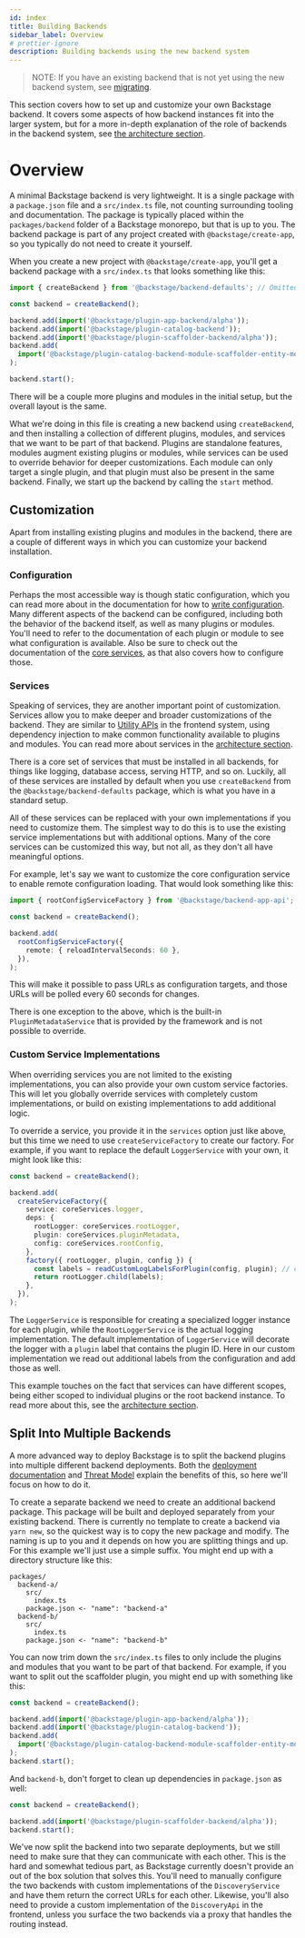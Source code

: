 ```yaml
---
id: index
title: Building Backends
sidebar_label: Overview
# prettier-ignore
description: Building backends using the new backend system
---
```


> NOTE: If you have an existing backend that is not yet using the new backend
> system, see [migrating](./08-migrating.md).

This section covers how to set up and customize your own Backstage backend. It covers some aspects of how backend instances fit into the larger system, but for a more in-depth explanation of the role of backends in the backend system, see [the architecture section](../architecture/02-backends.md).

# Overview

A minimal Backstage backend is very lightweight. It is a single package with a `package.json` file and a `src/index.ts` file, not counting surrounding tooling and documentation. The package is typically placed within the `packages/backend` folder of a Backstage monorepo, but that is up to you. The backend package is part of any project created with `@backstage/create-app`, so you typically do not need to create it yourself.

When you create a new project with `@backstage/create-app`, you'll get a backend package with a `src/index.ts` that looks something like this:

```ts
import { createBackend } from '@backstage/backend-defaults'; // Omitted in the examples below

const backend = createBackend();

backend.add(import('@backstage/plugin-app-backend/alpha'));
backend.add(import('@backstage/plugin-catalog-backend'));
backend.add(import('@backstage/plugin-scaffolder-backend/alpha'));
backend.add(
  import('@backstage/plugin-catalog-backend-module-scaffolder-entity-model'),
);

backend.start();
```

There will be a couple more plugins and modules in the initial setup, but the overall layout is the same.

What we're doing in this file is creating a new backend using `createBackend`, and then installing a collection of different plugins, modules, and services that we want to be part of that backend. Plugins are standalone features, modules augment existing plugins or modules, while services can be used to override behavior for deeper customizations. Each module can only target a single plugin, and that plugin must also be present in the same backend. Finally, we start up the backend by calling the `start` method.

## Customization

Apart from installing existing plugins and modules in the backend, there are a couple of different ways in which you can customize your backend installation.

### Configuration

Perhaps the most accessible way is though static configuration, which you can read more about in the documentation for how to [write configuration](../../conf/writing.md). Many different aspects of the backend can be configured, including both the behavior of the backend itself, as well as many plugins or modules. You'll need to refer to the documentation of each plugin or module to see what configuration is available. Also be sure to check out the documentation of the [core services](../core-services/01-index.md), as that also covers how to configure those.

### Services

Speaking of services, they are another important point of customization. Services allow you to make deeper and broader customizations of the backend. They are similar to [Utility APIs](../../api/utility-apis.md) in the frontend system, using dependency injection to make common functionality available to plugins and modules. You can read more about services in the [architecture section](../architecture/03-services.md).

There is a core set of services that must be installed in all backends, for things like logging, database access, serving HTTP, and so on. Luckily, all of these services are installed by default when you use `createBackend` from the `@backstage/backend-defaults` package, which is what you have in a standard setup.

All of these services can be replaced with your own implementations if you need to customize them. The simplest way to do this is to use the existing service implementations but with additional options. Many of the core services can be customized this way, but not all, as they don't all have meaningful options.

For example, let's say we want to customize the core configuration service to enable remote configuration loading. That would look something like this:

```ts
import { rootConfigServiceFactory } from '@backstage/backend-app-api';

const backend = createBackend();

backend.add(
  rootConfigServiceFactory({
    remote: { reloadIntervalSeconds: 60 },
  }),
);
```

This will make it possible to pass URLs as configuration targets, and those URLs will be polled every 60 seconds for changes.

There is one exception to the above, which is the built-in `PluginMetadataService` that is provided by the framework and is not possible to override.

### Custom Service Implementations

When overriding services you are not limited to the existing implementations, you can also provide your own custom service factories. This will let you globally override services with completely custom implementations, or build on existing implementations to add additional logic.

To override a service, you provide it in the `services` option just like above, but this time we need to use `createServiceFactory` to create our factory. For example, if you want to replace the default `LoggerService` with your own, it might look like this:

```ts
const backend = createBackend();

backend.add(
  createServiceFactory({
    service: coreServices.logger,
    deps: {
      rootLogger: coreServices.rootLogger,
      plugin: coreServices.pluginMetadata,
      config: coreServices.rootConfig,
    },
    factory({ rootLogger, plugin, config }) {
      const labels = readCustomLogLabelsForPlugin(config, plugin); // custom logic
      return rootLogger.child(labels);
    },
  }),
);
```

The `LoggerService` is responsible for creating a specialized logger instance for each plugin, while the `RootLoggerService` is the actual logging implementation. The default implementation of `LoggerService` will decorate the logger with a `plugin` label that contains the plugin ID. Here in our custom implementation we read out additional labels from the configuration and add those as well.

This example touches on the fact that services can have different scopes, being either scoped to individual plugins or the root backend instance. To read more about this, see the [architecture section](../architecture/03-services.md).

## Split Into Multiple Backends

A more advanced way to deploy Backstage is to split the backend plugins into multiple different backend deployments. Both the [deployment documentation](../../deployment/scaling.md) and [Threat Model](../../overview/threat-model.md#trust-model) explain the benefits of this, so here we'll focus on how to do it.

To create a separate backend we need to create an additional backend package. This package will be built and deployed separately from your existing backend. There is currently no template to create a backend via `yarn new`, so the quickest way is to copy the new package and modify. The naming is up to you and it depends on how you are splitting things and up. For this example we'll just use a simple suffix. You might end up with a directory structure like this:

```text
packages/
  backend-a/
    src/
      index.ts
    package.json <- "name": "backend-a"
  backend-b/
    src/
      index.ts
    package.json <- "name": "backend-b"
```

You can now trim down the `src/index.ts` files to only include the plugins and modules that you want to be part of that backend. For example, if you want to split out the scaffolder plugin, you might end up with something like this:

```ts
const backend = createBackend();

backend.add(import('@backstage/plugin-app-backend/alpha'));
backend.add(import('@backstage/plugin-catalog-backend'));
backend.add(
  import('@backstage/plugin-catalog-backend-module-scaffolder-entity-model'),
);
backend.start();
```

And `backend-b`, don't forget to clean up dependencies in `package.json` as well:

```ts
const backend = createBackend();

backend.add(import('@backstage/plugin-scaffolder-backend/alpha'));
backend.start();
```

We've now split the backend into two separate deployments, but we still need to make sure that they can communicate with each other. This is the hard and somewhat tedious part, as Backstage currently doesn't provide an out of the box solution that solves this. You'll need to manually configure the two backends with custom implementations of the `DiscoveryService` and have them return the correct URLs for each other. Likewise, you'll also need to provide a custom implementation of the `DiscoveryApi` in the frontend, unless you surface the two backends via a proxy that handles the routing instead.
